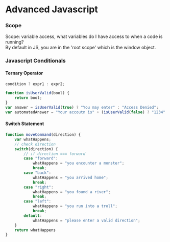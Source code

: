 # Advanced Javascript

### Scope
Scope: variable access, what variables do I have access to when a code is running?  
By default in JS, you are in the 'root scope' which is the window object. 

### Javascript Conditionals
#### Ternary Operator
```javascript
condition ? expr1 : expr2;
```
```javascript
function isUserValid(bool) {
	return bool;
}
var answer = isUserValid(true) ? "You may enter" : "Access Denied";
var automatedAnswer = "Your accoutn is" + (isUserValid(false) ? "1234" : not available) // prints out "Your account # is not available"
```
#### Switch Statement
```javascript
function moveCommand(direction) {
	var whatHappens;
	// check direction
	switch(direction) {
		// if direction === forward
		case "forward":
			whatHappens = "you encounter a monster";
			break;
		case "back":
			whatHappens = "you arrived home";
			break;
		case "right":
			whatHappens = "you found a river";
			break;
		case "left":
			whatHappens = "you run into a troll";
			break;
		default:
			whatHappens = "please enter a valid direction";
	}
	return whatHappens
}
```